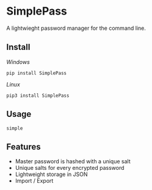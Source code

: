 # SimplePass

A lightwieght password manager for the command line. 

## Install

*Windows*

`pip install SimplePass`

*Linux*

`pip3 install SimplePass`

## Usage

`simple`

## Features

- Master password is hashed with a unique salt
- Unique salts for every encrypted password
- Lightweight storage in JSON
- Import / Export